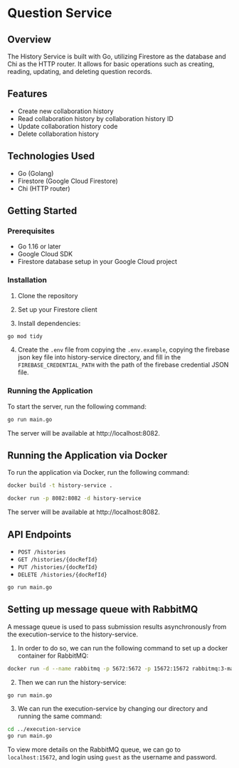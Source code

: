 # Question Service

## Overview

The History Service is built with Go, utilizing Firestore as the database and Chi as the HTTP router. It allows for basic operations such as creating, reading, updating, and deleting question records.

## Features

- Create new collaboration history
- Read collaboration history by collaboration history ID
- Update collaboration history code
- Delete collaboration history

## Technologies Used

- Go (Golang)
- Firestore (Google Cloud Firestore)
- Chi (HTTP router)

## Getting Started

### Prerequisites

- Go 1.16 or later
- Google Cloud SDK
- Firestore database setup in your Google Cloud project

### Installation

1. Clone the repository

2. Set up your Firestore client

3. Install dependencies:

```bash
go mod tidy
```

4. Create the `.env` file from copying the `.env.example`, copying the firebase json key file into history-service directory, and fill in the `FIREBASE_CREDENTIAL_PATH` with the path of the firebase credential JSON file.

### Running the Application

To start the server, run the following command:

```bash
go run main.go
```

The server will be available at http://localhost:8082.

## Running the Application via Docker

To run the application via Docker, run the following command:

```bash
docker build -t history-service .
```

```bash
docker run -p 8082:8082 -d history-service
```

The server will be available at http://localhost:8082.

## API Endpoints

- `POST /histories`
- `GET /histories/{docRefId}`
- `PUT /histories/{docRefId}`
- `DELETE /histories/{docRefId}`

```bash
go run main.go
```

## Setting up message queue with RabbitMQ

A message queue is used to pass submission results asynchronously from the execution-service to the history-service.

1. In order to do so, we can run the following command to set up a docker container for RabbitMQ:

```bash
docker run -d --name rabbitmq -p 5672:5672 -p 15672:15672 rabbitmq:3-management
```

2. Then we can run the history-service:

```bash
go run main.go
```

3. We can run the execution-service by changing our directory and running the same command:

```bash
cd ../execution-service
go run main.go
```

To view more details on the RabbitMQ queue, we can go to `localhost:15672`, and login using `guest` as the username and password.
